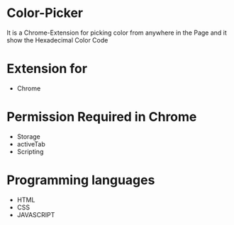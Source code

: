 # Color-Picker
It is a Chrome-Extension for picking color from anywhere in the Page and it show the Hexadecimal Color Code

# Extension for
* Chrome

# Permission Required in Chrome
* Storage
* activeTab
* Scripting

# Programming languages
* HTML
* CSS
* JAVASCRIPT
